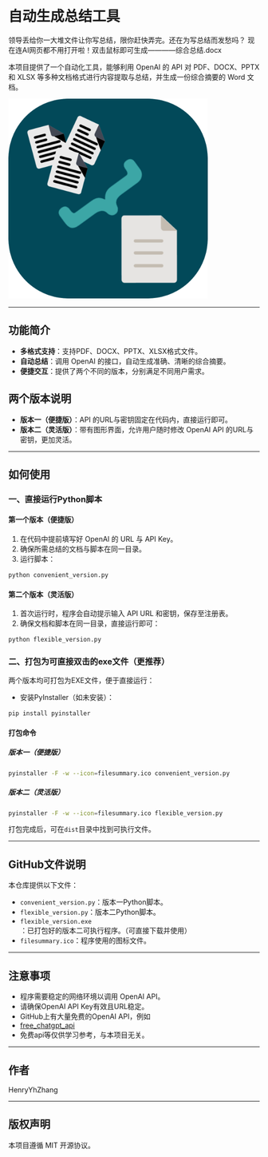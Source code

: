 # 自动生成总结工具

领导丢给你一大堆文件让你写总结，限你赶快弄完。还在为写总结而发愁吗？
现在连AI网页都不用打开啦！双击鼠标即可生成————综合总结.docx

本项目提供了一个自动化工具，能够利用 OpenAI 的 API 对 PDF、DOCX、PPTX 和 XLSX 等多种文档格式进行内容提取与总结，并生成一份综合摘要的 Word 文档。

<img src="image.png" width="400px" />

---

## 功能简介

- **多格式支持**：支持PDF、DOCX、PPTX、XLSX格式文件。
- **自动总结**：调用 OpenAI 的接口，自动生成准确、清晰的综合摘要。
- **便捷交互**：提供了两个不同的版本，分别满足不同用户需求。

## 两个版本说明

- **版本一（便捷版）**：API 的URL与密钥固定在代码内，直接运行即可。
- **版本二（灵活版）**：带有图形界面，允许用户随时修改 OpenAI API 的URL与密钥，更加灵活。

---

## 如何使用

### 一、直接运行Python脚本

#### 第一个版本（便捷版）
1. 在代码中提前填写好 OpenAI 的 URL 与 API Key。
2. 确保所需总结的文档与脚本在同一目录。
3. 运行脚本：

```bash
python convenient_version.py
```

#### 第二个版本（灵活版）
1. 首次运行时，程序会自动提示输入 API URL 和密钥，保存至注册表。
2. 确保文档和脚本在同一目录，直接运行即可：

```bash
python flexible_version.py
```

### 二、打包为可直接双击的exe文件（更推荐）

两个版本均可打包为EXE文件，便于直接运行：

- 安装PyInstaller（如未安装）：

```bash
pip install pyinstaller
```

#### 打包命令

##### 版本一（便捷版）

```bash
pyinstaller -F -w --icon=filesummary.ico convenient_version.py
```

##### 版本二（灵活版）

```bash
pyinstaller -F -w --icon=filesummary.ico flexible_version.py
```

打包完成后，可在`dist`目录中找到可执行文件。

---

## GitHub文件说明

本仓库提供以下文件：
- `convenient_version.py`：版本一Python脚本。
- `flexible_version.py`：版本二Python脚本。
- `flexible_version.exe`：已打包好的版本二可执行程序。（可直接下载并使用）
- `filesummary.ico`：程序使用的图标文件。

---

## 注意事项

- 程序需要稳定的网络环境以调用 OpenAI API。
- 请确保OpenAI API Key有效且URL稳定。
- GitHub上有大量免费的OpenAI API，例如
- [free_chatgpt_api](https://github.com/popjane/free_chatgpt_api)
- 免费api等仅供学习参考，与本项目无关。
---

## 作者
HenryYhZhang

---

## 版权声明
本项目遵循 MIT 开源协议。

